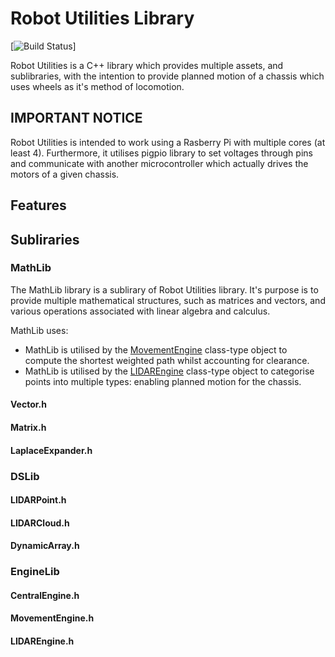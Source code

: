 # Robot Utilities Library

[![Build Status](fucked)]

Robot Utilities is a C++ library which provides multiple assets, and sublibraries, with the intention to provide planned motion of a chassis which uses wheels as it's method of locomotion.

## IMPORTANT NOTICE
Robot Utilities is intended to work using a Rasberry Pi with multiple cores (at least 4). Furthermore, it utilises pigpio library to set voltages through pins and communicate with another microcontroller which actually drives the motors of a given chassis.

## Features

## Subliraries

### MathLib
The MathLib library is a sublirary of Robot Utilities library. It's purpose is to provide multiple mathematical structures, such as matrices and vectors, and various operations associated with linear algebra and calculus. 

MathLib uses:
- MathLib is utilised by the [MovementEngine](####MovementEngine.h) class-type object to compute the shortest weighted path whilst accounting for clearance.
- MathLib is utilised by the [LIDAREngine](####LIDAREngine.h) class-type object to categorise points into multiple types: enabling planned motion for the chassis.



#### Vector.h

#### Matrix.h

#### LaplaceExpander.h

### DSLib

#### LIDARPoint.h

#### LIDARCloud.h

#### DynamicArray.h

### EngineLib

#### CentralEngine.h

#### MovementEngine.h

#### LIDAREngine.h
